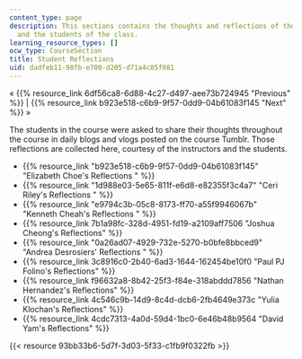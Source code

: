 ```yaml
---
content_type: page
description: This sections contains the thoughts and reflections of the instructors
  and the students of the class.
learning_resource_types: []
ocw_type: CourseSection
title: Student Reflections
uid: dadfeb11-98fb-e700-d205-d71a4c85f081
---
```


« {{% resource_link 6df56ca8-6d88-4c27-d497-aee73b724945 "Previous" %}} | {{% resource_link b923e518-c6b9-9f57-0dd9-04b61083f145 "Next" %}} »

The students in the course were asked to share their thoughts throughout the course in daily blogs and vlogs posted on the course Tumblr. Those reflections are collected here, courtesy of the instructors and the students.

*   {{% resource_link "b923e518-c6b9-9f57-0dd9-04b61083f145" "Elizabeth Choe's Reflections       " %}}
*   {{% resource_link "1d988e03-5e65-811f-e6d8-e82355f3c4a7" "Ceri Riley's Reflections       " %}}
*   {{% resource_link "e9794c3b-05c8-8173-ff70-a55f9946067b" "Kenneth Cheah's Reflections       " %}}
*   {{% resource_link 7b1a98fc-328d-4951-fd19-a2109aff7506 "Joshua Cheong's Reflections" %}}
*   {{% resource_link "0a26ad07-4929-732e-5270-b0bfe8bbced9" "Andrea Desrosiers' Reflections       " %}}
*   {{% resource_link 3c8916c0-2b40-6ad3-1644-162454be10f0 "Paul PJ Folino's Reflections" %}}
*   {{% resource_link f96632a8-8b42-25f3-f84e-318abddd7856 "Nathan Hernandez's Reflections" %}}
*   {{% resource_link 4c546c9b-14d9-8c4d-dcb6-2fb4649e373c "Yulia Klochan's Reflections" %}}
*   {{% resource_link 4cdc7313-4a0d-59d4-1bc0-6e46b48b9564 "David Yam's Reflections" %}}

{{< resource 93bb33b6-5d7f-3d03-5f33-c1fb9f0322fb >}}
